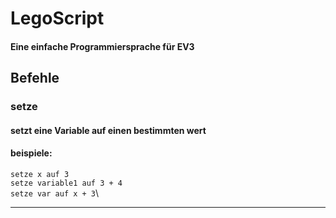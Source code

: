 # LegoScript

#### Eine einfache Programmiersprache für EV3

## Befehle

### setze

 #### setzt eine Variable auf einen bestimmten wert
 #### beispiele:
 `setze x auf 3`\
 `setze variable1 auf 3 + 4`\
 `setze var auf x + 3`\
 
 ----------------------------------------------------------------------
 
